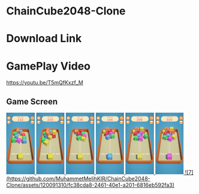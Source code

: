 # ChainCube2048-Clone

# Download Link

# GamePlay Video

https://youtu.be/T5mQfKxzf_M

## Game Screen
<p align="left"> <a href="https://www.w3schools.com/cs/" target="_blank" rel="noreferrer"> <img 
<img src="./Screen/1.jpg" alt="racegif" width="15%"/>
<img src="./Screen/2.jpg" alt="racegif" width="15%" />
<img src="./Screen/3.jpg" alt="racegif" width="15%" />
<img src="./Screen/4.jpg" alt="racegif" width="15%"/>
<img src="./Screen/5.jpg" alt="racegif" width="15%"/>
<img src="./Screen/6.jpg" alt="racegif" width="15%"/>
![7](https://github.com/MuhammetMelihKIR/ChainCube2048-Clone/assets/120091310/fc38cda8-2461-40e1-a201-6816eb592fa3)
